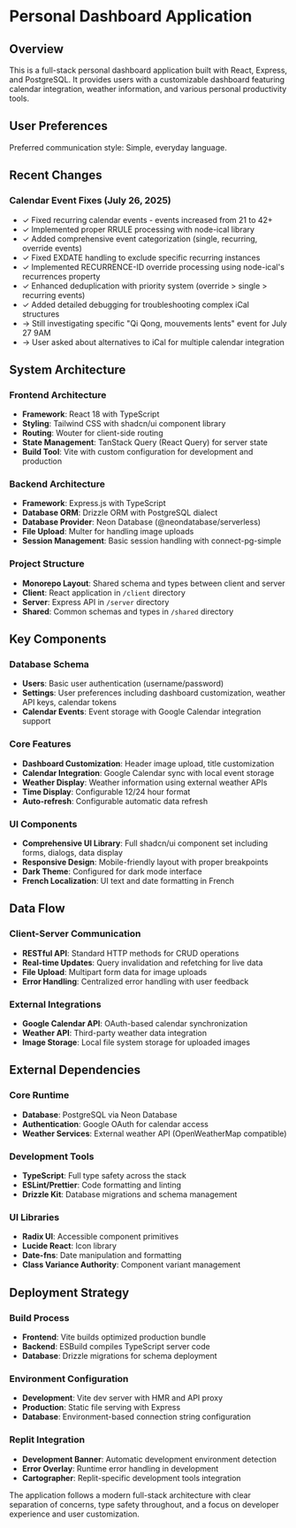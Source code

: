 # Personal Dashboard Application

## Overview

This is a full-stack personal dashboard application built with React, Express, and PostgreSQL. It provides users with a customizable dashboard featuring calendar integration, weather information, and various personal productivity tools.

## User Preferences

Preferred communication style: Simple, everyday language.

## Recent Changes

### Calendar Event Fixes (July 26, 2025)
- ✓ Fixed recurring calendar events - events increased from 21 to 42+
- ✓ Implemented proper RRULE processing with node-ical library
- ✓ Added comprehensive event categorization (single, recurring, override events)
- ✓ Fixed EXDATE handling to exclude specific recurring instances
- ✓ Implemented RECURRENCE-ID override processing using node-ical's recurrences property
- ✓ Enhanced deduplication with priority system (override > single > recurring events)
- ✓ Added detailed debugging for troubleshooting complex iCal structures
- → Still investigating specific "Qi Qong, mouvements lents" event for July 27 9AM
- → User asked about alternatives to iCal for multiple calendar integration

## System Architecture

### Frontend Architecture
- **Framework**: React 18 with TypeScript
- **Styling**: Tailwind CSS with shadcn/ui component library
- **Routing**: Wouter for client-side routing
- **State Management**: TanStack Query (React Query) for server state
- **Build Tool**: Vite with custom configuration for development and production

### Backend Architecture
- **Framework**: Express.js with TypeScript
- **Database ORM**: Drizzle ORM with PostgreSQL dialect
- **Database Provider**: Neon Database (@neondatabase/serverless)
- **File Upload**: Multer for handling image uploads
- **Session Management**: Basic session handling with connect-pg-simple

### Project Structure
- **Monorepo Layout**: Shared schema and types between client and server
- **Client**: React application in `/client` directory
- **Server**: Express API in `/server` directory  
- **Shared**: Common schemas and types in `/shared` directory

## Key Components

### Database Schema
- **Users**: Basic user authentication (username/password)
- **Settings**: User preferences including dashboard customization, weather API keys, calendar tokens
- **Calendar Events**: Event storage with Google Calendar integration support

### Core Features
- **Dashboard Customization**: Header image upload, title customization
- **Calendar Integration**: Google Calendar sync with local event storage
- **Weather Display**: Weather information using external weather APIs
- **Time Display**: Configurable 12/24 hour format
- **Auto-refresh**: Configurable automatic data refresh

### UI Components
- **Comprehensive UI Library**: Full shadcn/ui component set including forms, dialogs, data display
- **Responsive Design**: Mobile-friendly layout with proper breakpoints
- **Dark Theme**: Configured for dark mode interface
- **French Localization**: UI text and date formatting in French

## Data Flow

### Client-Server Communication
- **RESTful API**: Standard HTTP methods for CRUD operations
- **Real-time Updates**: Query invalidation and refetching for live data
- **File Upload**: Multipart form data for image uploads
- **Error Handling**: Centralized error handling with user feedback

### External Integrations
- **Google Calendar API**: OAuth-based calendar synchronization
- **Weather API**: Third-party weather data integration
- **Image Storage**: Local file system storage for uploaded images

## External Dependencies

### Core Runtime
- **Database**: PostgreSQL via Neon Database
- **Authentication**: Google OAuth for calendar access
- **Weather Services**: External weather API (OpenWeatherMap compatible)

### Development Tools
- **TypeScript**: Full type safety across the stack
- **ESLint/Prettier**: Code formatting and linting
- **Drizzle Kit**: Database migrations and schema management

### UI Libraries
- **Radix UI**: Accessible component primitives
- **Lucide React**: Icon library
- **Date-fns**: Date manipulation and formatting
- **Class Variance Authority**: Component variant management

## Deployment Strategy

### Build Process
- **Frontend**: Vite builds optimized production bundle
- **Backend**: ESBuild compiles TypeScript server code
- **Database**: Drizzle migrations for schema deployment

### Environment Configuration
- **Development**: Vite dev server with HMR and API proxy
- **Production**: Static file serving with Express
- **Database**: Environment-based connection string configuration

### Replit Integration
- **Development Banner**: Automatic development environment detection
- **Error Overlay**: Runtime error handling in development
- **Cartographer**: Replit-specific development tools integration

The application follows a modern full-stack architecture with clear separation of concerns, type safety throughout, and a focus on developer experience and user customization.